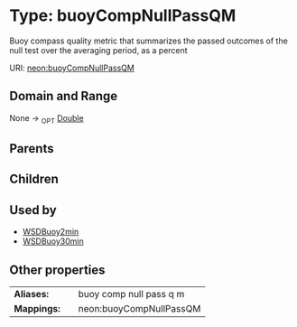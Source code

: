 
# Type: buoyCompNullPassQM


Buoy compass quality metric that summarizes the passed outcomes of the null test over the averaging period, as a percent

URI: [neon:buoyCompNullPassQM](https://data.neonscience.org/buoyCompNullPassQM)


## Domain and Range

None ->  <sub>OPT</sub> [Double](types/Double.md)

## Parents


## Children


## Used by

 * [WSDBuoy2min](WSDBuoy2min.md)
 * [WSDBuoy30min](WSDBuoy30min.md)

## Other properties

|  |  |  |
| --- | --- | --- |
| **Aliases:** | | buoy comp null pass q m |
| **Mappings:** | | neon:buoyCompNullPassQM |

